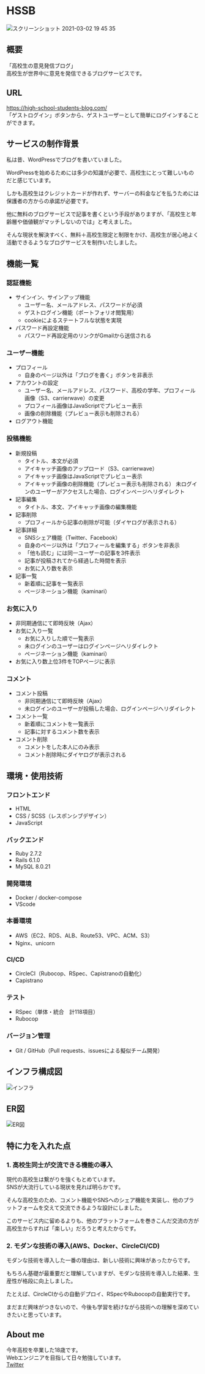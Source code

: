 # HSSB

![スクリーンショット 2021-03-02 19 45 35](https://user-images.githubusercontent.com/74098518/109637420-1f907500-7b90-11eb-8f25-1bc9d6a9ab1a.png)

## 概要

「高校生の意見発信ブログ」  
高校生が世界中に意見を発信できるブログサービスです。

## URL

https://high-school-students-blog.com/  
「ゲストログイン」ボタンから、ゲストユーザーとして簡単にログインすることができます。

## サービスの制作背景

私は昔、WordPressでブログを書いていました。

WordPressを始めるためには多少の知識が必要で、高校生にとって難しいものだと感じています。

しかも高校生はクレジットカードが作れず、サーバーの料金などを払うためには保護者の方からの承諾が必要です。

他に無料のブログサービスで記事を書くという手段がありますが、「高校生と年齢層や価値観がマッチしないのでは」と考えました。

そんな現状を解決すべく、無料＋高校生限定と制限をかけ、高校生が居心地よく活動できるようなブログサービスを制作いたしました。

## 機能一覧

### 認証機能

- サインイン、サインアップ機能
  - ユーザー名、メールアドレス、パスワードが必須
  - ゲストログイン機能（ポートフォリオ閲覧用）
  - cookieによるステートフルな状態を実現
- パスワード再設定機能
  - パスワード再設定用のリンクがGmailから送信される

### ユーザー機能

- プロフィール
  - 自身のページ以外は「ブログを書く」ボタンを非表示
- アカウントの設定
  - ユーザー名、メールアドレス、パスワード、高校の学年、プロフィール画像（S3、carrierwave）の変更
  - プロフィール画像はJavaScriptでプレビュー表示
  - 画像の削除機能（プレビュー表示も削除される）
- ログアウト機能

### 投稿機能

- 新規投稿
  - タイトル、本文が必須
  - アイキャッチ画像のアップロード（S3、carrierwave）
  - アイキャッチ画像はJavaScriptでプレビュー表示
  - アイキャッチ画像の削除機能（プレビュー表示も削除される）
  未ログインのユーザーがアクセスした場合、ログインページへリダイレクト
- 記事編集
  - タイトル、本文、アイキャッチ画像の編集機能
- 記事削除
  - プロフィールから記事の削除が可能（ダイヤログが表示される）
- 記事詳細
  - SNSシェア機能（Twitter、Facebook）
  - 自身のページ以外は「プロフィールを編集する」ボタンを非表示
  - 「他も読む」には同一ユーザーの記事を3件表示
  - 記事が投稿されてから経過した時間を表示
  - お気に入り数を表示
- 記事一覧
  - 新着順に記事を一覧表示
  - ページネーション機能（kaminari）

### お気に入り

- 非同期通信にて即時反映（Ajax）
- お気に入り一覧
  - お気に入りした順で一覧表示
  - 未ログインのユーザーはログインページへリダイレクト
  - ページネーション機能（kaminari）
- お気に入り数上位3件をTOPページに表示

### コメント

- コメント投稿
  - 非同期通信にて即時反映（Ajax）
  - 未ログインのユーザーが投稿した場合、ログインページへリダイレクト
- コメント一覧
  - 新着順にコメントを一覧表示
  - 記事に対するコメント数を表示
- コメント削除
  - コメントをした本人にのみ表示
  - コメント削除時にダイヤログが表示される

## 環境・使用技術

### フロントエンド

- HTML
- CSS / SCSS（レスポンシブデザイン）
- JavaScript

### バックエンド

- Ruby 2.7.2
- Rails 6.1.0
- MySQL 8.0.21

### 開発環境

- Docker / docker-compose
- VScode

### 本番環境

- AWS（EC2、RDS、ALB、Route53、VPC、ACM、S3）
- Nginx、unicorn

### CI/CD

- CircleCI（Rubocop、RSpec、Capistranoの自動化）
- Capistrano

### テスト

- RSpec（単体・統合　計118項目）
- Rubocop

### バージョン管理

- Git / GitHub（Pull requests、issuesによる擬似チーム開発）

## インフラ構成図

![インフラ](https://user-images.githubusercontent.com/74098518/109631831-b574d180-7b89-11eb-92e1-f0c0b78634d8.png)

## ER図

![ER図](https://user-images.githubusercontent.com/74098518/109613456-84d66d00-7b74-11eb-906f-a737abac17e9.png)

## 特に力を入れた点

### 1. 高校生同士が交流できる機能の導入

現代の高校生は繋がりを強くもとめています。  
SNSが大流行している現状を見れば明らかです。

そんな高校生のため、コメント機能やSNSへのシェア機能を実装し、他のプラットフォームを交えて交流できるような設計にしました。

このサービス内に留めるよりも、他のプラットフォームを巻きこんだ交流の方が高校生からすれば「楽しい」だろうと考えたからです。

### 2. モダンな技術の導入(AWS、Docker、CircleCI/CD)

モダンな技術を導入した一番の理由は、新しい技術に興味があったからです。

もちろん基礎が最重要だと理解していますが、モダンな技術を導入した結果、生産性が格段に向上しました。

たとえば、CircleCIからの自動デプロイ、RSpecやRubocopの自動実行です。

まだまだ興味がつきないので、今後も学習を続けながら技術への理解を深めていきたいと思っています。

## About me

今年高校を卒業した18歳です。  
Webエンジニアを目指して日々勉強しています。  
<a href="https://twitter.com/Baru_blog" target="_blank" rel="noopener">Twitter</a>
